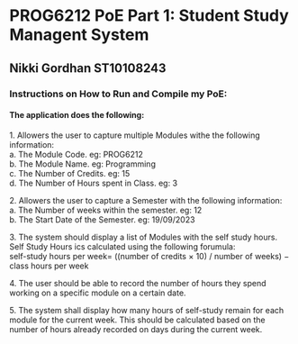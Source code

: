 <h1> PROG6212 PoE Part 1: Student Study Managent System</h1>
<h2> Nikki Gordhan ST10108243 </h2>
<h3>Instructions on How to Run and Compile my PoE:</h3>
<h4> The application does the following:</h4>
<p> 1. Allowers the user to capture multiple Modules withe the following information: </br>
   a. The Module Code. eg: PROG6212 </br>
   b. The Module Name. eg: Programming </br>
   c. The Number of Credits. eg: 15 </br>
   d. The Number of Hours spent in Class. eg: 3</p>
<p> 2. Allowers the user to capture a Semester with the following information: </br>
   a. The Number of weeks within the semester. eg: 12 </br>
   b. The Start Date of the Semester. eg: 19/09/2023</p> 
<p> 3. The system should display a list of Modules with the self study hours. Self Study Hours ics calculated using the following forumula:</br>
   self-study hours per week= ((number of credits × 10) / number of weeks) − class hours per week</p>
<p> 4. The user should be able to record the number of hours they spend working on a specific module on a certain date.</p>
<p> 5. The system shall display how many hours of self-study remain for each module for the current week. This should be calculated based on the number of hours already recorded on
days during the current week.</p>
